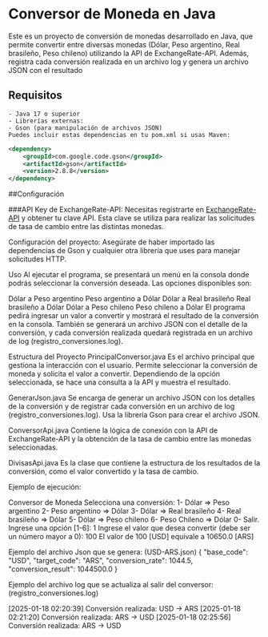 # Conversor de Moneda en Java

Este es un proyecto de conversión de monedas desarrollado en Java, que permite convertir entre diversas monedas (Dólar, Peso argentino, Real brasileño, Peso chileno) utilizando la API de ExchangeRate-API. Además, registra cada conversión realizada en un archivo log y genera un archivo JSON con el resultado

## Requisitos
    - Java 17 o superior
    - Librerías externas:
    - Gson (para manipulación de archivos JSON)
    Puedes incluir estas dependencias en tu pom.xml si usas Maven:

```xml
<dependency>
    <groupId>com.google.code.gson</groupId>
    <artifactId>gson</artifactId>
    <version>2.8.8</version>
</dependency>

```

##Configuración

###API Key de ExchangeRate-API: Necesitas registrarte en [ExchangeRate-API](https://www.exchangerate-api.com/) y obtener tu clave API. Esta clave se utiliza para realizar las solicitudes de tasa de cambio entre las distintas monedas.

Configuración del proyecto: Asegúrate de haber importado las dependencias de Gson y cualquier otra librería que uses para manejar solicitudes HTTP.

Uso
Al ejecutar el programa, se presentará un menú en la consola donde podrás seleccionar la conversión deseada. Las opciones disponibles son:

Dólar a Peso argentino
Peso argentino a Dólar
Dólar a Real brasileño
Real brasileño a Dólar
Dólar a Peso chileno
Peso chileno a Dólar
El programa pedirá ingresar un valor a convertir y mostrará el resultado de la conversión en la consola. También se generará un archivo JSON con el detalle de la conversión, y cada conversión realizada quedará registrada en un archivo de log (registro_conversiones.log).

Estructura del Proyecto
PrincipalConversor.java
Es el archivo principal que gestiona la interacción con el usuario. Permite seleccionar la conversión de moneda y solicita el valor a convertir. Dependiendo de la opción seleccionada, se hace una consulta a la API y muestra el resultado.

GenerarJson.java
Se encarga de generar un archivo JSON con los detalles de la conversión y de registrar cada conversión en un archivo de log (registro_conversiones.log). Usa la librería Gson para crear el archivo JSON.

ConversorApi.java
Contiene la lógica de conexión con la API de ExchangeRate-API y la obtención de la tasa de cambio entre las monedas seleccionadas.

DivisasApi.java
Es la clase que contiene la estructura de los resultados de la conversión, como el valor convertido y la tasa de cambio.


Ejemplo de ejecución:

Conversor de Moneda
Selecciona una conversión:
    1- Dólar => Peso argentino
    2- Peso argentino => Dólar
    3- Dólar => Real brasileño
    4- Real brasileño => Dólar
    5- Dólar => Peso chileno
    6- Peso Chileno => Dólar
    0- Salir.
Ingrese una opción [1-6]: 1
Ingrese el valor que desea convertir (debe ser un número mayor a 0): 100
El valor de 100 [USD] equivale a 10650.0 [ARS]

Ejemplo del archivo Json que se genera:
(USD-ARS.json)
{
  "base_code": "USD",
  "target_code": "ARS",
  "conversion_rate": 1044.5,
  "conversion_result": 1044500.0
}

Ejemplo del archivo log que se actualiza al salir del conversor:
(registro_conversiones.log)

[2025-01-18 02:20:39] Conversión realizada: USD -> ARS
[2025-01-18 02:21:20] Conversión realizada: ARS -> USD
[2025-01-18 02:25:56] Conversión realizada: ARS -> USD


